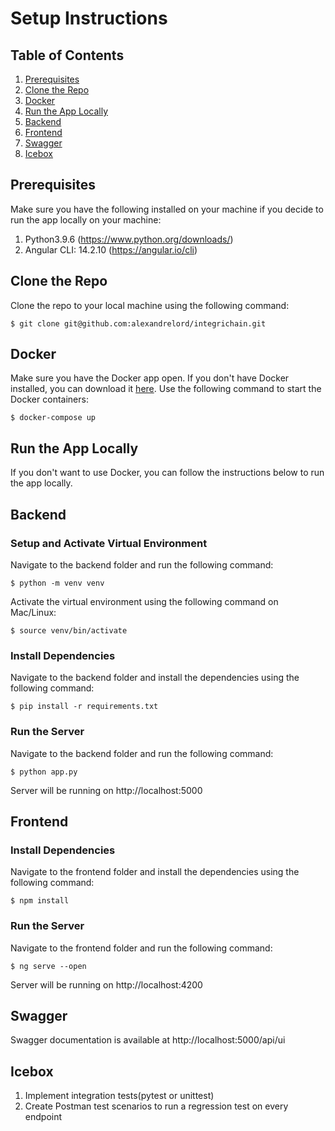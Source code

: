 # Setup Instructions

## Table of Contents

1. [Prerequisites](#prerequisites)
2. [Clone the Repo](#clone-the-repo)
3. [Docker](#docker)
4. [Run the App Locally](#run-the-app-locally)
5. [Backend](#backend)
6. [Frontend](#frontend)
7. [Swagger](#swagger)
8. [Icebox](#icebox)

## Prerequisites

Make sure you have the following installed on your machine if you decide to run the app locally on your machine:

1. Python3.9.6 (https://www.python.org/downloads/)
2. Angular CLI: 14.2.10 (https://angular.io/cli)

## Clone the Repo

Clone the repo to your local machine using the following command:
```console
$ git clone git@github.com:alexandrelord/integrichain.git
```

## Docker

Make sure you have the Docker app open. If you don't have Docker installed, you can download it [here](https://www.docker.com/products/docker-desktop).
Use the following command to start the Docker containers:
```console
$ docker-compose up
```

## Run the App Locally
If you don't want to use Docker, you can follow the instructions below to run the app locally.

## Backend

### Setup and Activate Virtual Environment

Navigate to the backend folder and run the following command:
```console
$ python -m venv venv
```

Activate the virtual environment using the following command on Mac/Linux:
```console
$ source venv/bin/activate
```

### Install Dependencies

Navigate to the backend folder and install the dependencies using the following command:
```console
$ pip install -r requirements.txt
```

### Run the Server

Navigate to the backend folder and run the following command:
```console
$ python app.py
```

Server will be running on http://localhost:5000

## Frontend

### Install Dependencies

Navigate to the frontend folder and install the dependencies using the following command:
```console
$ npm install
```

### Run the Server

Navigate to the frontend folder and run the following command:
```console
$ ng serve --open
```

Server will be running on http://localhost:4200

## Swagger

Swagger documentation is available at http://localhost:5000/api/ui


## Icebox
1. Implement integration tests(pytest or unittest)
2. Create Postman test scenarios to run a regression test on every endpoint

